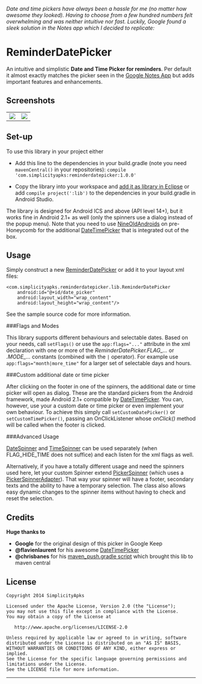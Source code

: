 *Date and time pickers have always been a hassle for me (no matter how awesome they looked). Having 
to choose from a few hundred numbers felt overwhelming and was neither intuitive nor fast. Luckily, 
Google found a sleek solution in the Notes app which I decided to replicate:*

ReminderDatePicker
==================

An intuitive and simplistic **Date and Time Picker for reminders**. Per default it almost exactly 
matches the picker seen in the [Google Notes App](https://play.google.com/store/apps/details?id=com.google.android.keep) 
but adds important features and enhancements.

Screenshots
-----------

<table border="0">
  <colgroup>
    <col width="*">
    <col width="*">
    </colgroup>
  <tr>
    <td align="center"><img src="https://raw.github.com/simplicityapks/ReminderDatePicker/screenshots/screenshot_date.png"></td>
    <td align="center"><img src="https://raw.github.com/simplicityapks/ReminderDatePicker/screenshots/screenshot_time.png"></td>
  </tr>
</table>

Set-up
------

To use this library in your project either

* Add this line to the dependencies in your build.gradle (note you need `mavenCentral()` in your repositories):
`compile 'com.simplicityapks:reminderdatepicker:1.0.0'`

* Copy the library into your workspace and [add it as library in Eclipse](http://developer.android.com/tools/projects/projects-eclipse.html#ReferencingLibraryProject) 
or add `compile project(':lib')` to the dependencies in your build.gradle in Android Studio.

The library is designed for Android ICS and above (API level 14+), but it works fine in Android 2.1+ 
as well (only the spinners use a dialog instead of the popup menu). Note that you need to use [NineOldAndroids](https://github.com/JakeWharton/NineOldAndroids/)
on pre-Honeycomb for the additional [DateTimePicker](https://github.com/flavienlaurent/datetimepicker) 
that is integrated out of the box.

Usage
-----

Simply construct a new [ReminderDatePicker](/lib/src/main/java/com/simplicityapks/reminderdatepicker/lib/ReminderDatePicker.java) 
or add it to your layout xml files:

    <com.simplicityapks.reminderdatepicker.lib.ReminderDatePicker
        android:id="@+id/date_picker"
        android:layout_width="wrap_content"
        android:layout_height="wrap_content"/>
        
See the sample source code for more information.

###Flags and Modes

This library supports different behaviours and selectable dates. Based on your needs, call `setFlags()` 
or use the `app:flags="..."` attribute in the xml declaration with one or more of the 
*ReminderDatePicker.FLAG_...* or *.MODE_...* constants (combined with the `|` operator). For example 
use `app:flags="month|more_time"` for a larger set of selectable days and hours. 

###Custom additional date or time picker

After clicking on the footer in one of the spinners, the additional date or time picker will open as 
dialog. These are the standard pickers from the Android framework, made Android 2.1+ compatible by 
[DateTimePicker](https://github.com/flavienlaurent/datetimepicker). You can, however, use your a custom
date or time picker or even implement your own behaviour. To achieve this simply call `setCustomDatePicker()` 
or `setCustomTimePicker()`, passing an OnClickListener whose *onClick()* method will be called when the 
footer is clicked.

###Advanced Usage

[DateSpinner](/lib/src/main/java/com/simplicityapks/reminderdatepicker/lib/DateSpinner.java) and 
[TimeSpinner](/lib/src/main/java/com/simplicityapks/reminderdatepicker/lib/TimeSpinner.java) can be 
used separately (when FLAG_HIDE_TIME does not suffice) and each listen for the xml flags as well.

Alternatively, if you have a totally different usage and need the spinners used here, let your custom 
Spinner extend [PickerSpinner](/lib/src/main/java/com/simplicityapks/reminderdatepicker/lib/PickerSpinner.java) 
(which uses a [PickerSpinnerAdapter](/lib/src/main/java/com/simplicityapks/reminderdatepicker/lib/PickerSpinnerAdapter.java)).
That way your spinner will have a footer, secondary texts and the ability to have a temporary selection.
The class also allows easy dynamic changes to the spinner items without having to check and reset 
the selection.

Credits
-------

**Huge thanks to**
* **Google** for the original design of this picker in Google Keep
* **@flavienlaurent** for his awesome [DateTimePicker](https://github.com/flavienlaurent/datetimepicker)
* **@chrisbanes** for his [maven_push.gradle script](http://chris.banes.me/2013/08/27/pushing-aars-to-maven-central/) which brought this lib to maven central

License
-------

    Copyright 2014 SimplicityApks

    Licensed under the Apache License, Version 2.0 (the "License");
    you may not use this file except in compliance with the License.
    You may obtain a copy of the License at

       http://www.apache.org/licenses/LICENSE-2.0

    Unless required by applicable law or agreed to in writing, software
    distributed under the License is distributed on an "AS IS" BASIS,
    WITHOUT WARRANTIES OR CONDITIONS OF ANY KIND, either express or implied.
    See the License for the specific language governing permissions and
    limitations under the License.
    See the LICENSE file for more information.
   
---